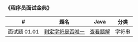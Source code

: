### 《程序员面试金典》

|      #       |                             题名                             |             Java             |  分类  |
| :----------: | :----------------------------------------------------------: | :--------------------------: | :----: |
| 面试题 01.01 | [判定字符是否唯一](https://leetcode-cn.com/problems/is-unique-lcci) | [查看题解](1-1-is-unique.md) | 字符串 |

